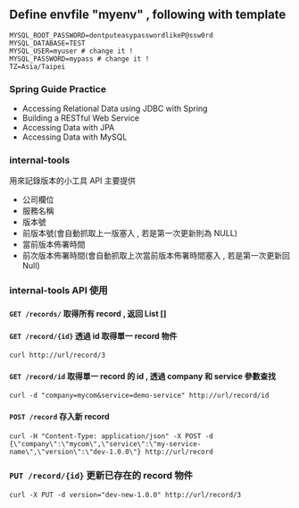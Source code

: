 ## Define envfile "myenv" , following with template
```
MYSQL_ROOT_PASSWORD=dontputeasypasswordlikeP@ssw0rd
MYSQL_DATABASE=TEST
MYSQL_USER=myuser # change it !
MYSQL_PASSWORD=mypass # change it !
TZ=Asia/Taipei
```

### Spring Guide Practice
- Accessing Relational Data using JDBC with Spring
- Building a RESTful Web Service
- Accessing Data with JPA
- Accessing Data with MySQL

### internal-tools
用來記錄版本的小工具 API 主要提供
- 公司欄位
- 服務名稱
- 版本號
- 前版本號(會自動抓取上一版塞入 , 若是第一次更新則為 NULL)
- 當前版本佈署時間
- 前次版本佈署時間(會自動抓取上次當前版本佈署時間塞入 , 若是第一次更新回 Null)

### internal-tools API 使用

#### `GET /records/` 取得所有 record , 返回 List []

#### `GET /record/{id}` 透過 id 取得單一 record 物件
```
curl http://url/record/3
```

#### `GET /record/id` 取得單一 record 的 id , 透過 company 和 service 參數查找
```
curl -d "company=mycom&service=demo-service" http://url/record/id
``` 

#### `POST /record` 存入新 record 
```
curl -H "Content-Type: application/json" -X POST -d {\"company\":\"mycom\",\"service\":\"my-service-name\",\"version\":\"dev-1.0.0\"} http://url/record
```

### `PUT /record/{id}` 更新已存在的 record 物件
```
curl -X PUT -d version="dev-new-1.0.0" http://url/record/3
```
